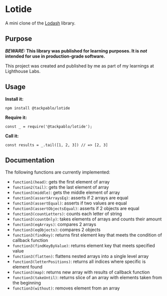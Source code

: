 # Lotide

A mini clone of the [Lodash](https://lodash.com) library.

## Purpose

**_BEWARE:_ This library was published for learning purposes. It is _not_ intended for use in production-grade software.**

This project was created and published by me as part of my learnings at Lighthouse Labs.

## Usage

**Install it:**

`npm install @tackpablo/lotide`

**Require it:**

`const _ = require('@tackpablo/lotide');`

**Call it:**

`const results = _.tail([1, 2, 3]) // => [2, 3]`

## Documentation

The following functions are currently implemented:

- `function1(head)`: gets the first element of array
- `function2(tail)`: gets the last element of array
- `function3(middle)`: gets the middle element of array
- `function3(assertArraysEq)`: asserts if 2 arrays are equal
- `function3(assertEqual)`: asserts if two values are equal
- `function3(assertObjectsEqual)`: asserts if 2 objects are equal
- `function3(countLetters)`: counts each letter of string
- `function3(countOnly)`: takes elements of arrays and counts their amount
- `function3(eqArrays)`: compares 2 arrays
- `function3(eqObjects)`: compares 2 objects
- `function3(findKey)`: returns first element key that meets the condition of callback function
- `function3(findKeyByValue)`: returns element key that meets specified value
- `function3(flatten)`: flattens nested arrays into a single level array
- `function3(letterPositions)`: returns all indices where specific is element found
- `function3(map)`: returns new array with results of callback function
- `function3(takeUntil)`: returns slice of an array with elements taken from the beginning
- `function3(without)`: removes element from an array
